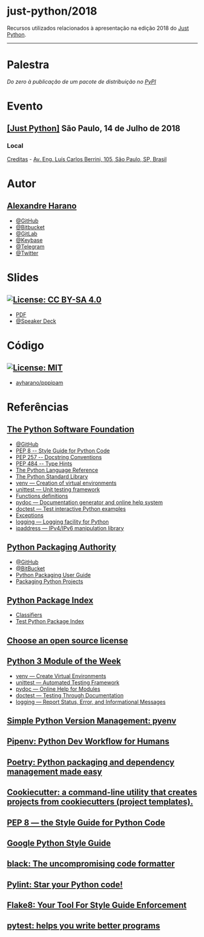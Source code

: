 just-python/2018
================

Recursos utilizados relacionados à apresentação na edição 2018 do [Just Python](https://justpython.style/).

------------------------------------------------------------------------

# Palestra
*Do zero à publicação de um pacote de distribuição no [PyPI](https://pypi.org/)*


# Evento
## [[Just Python]](https://justpython.syle) São Paulo, 14 de Julho de 2018
### Local
[Creditas](https://www.creditas.com.br/) - [Av. Eng. Luís Carlos Berrini, 105, São Paulo, SP, Brasil](https://www.openstreetmap.org/#map=17/-23.59830/-46.68982)


# Autor
## [Alexandre Harano](https://alexandre.harano.net.br/)
- [@GitHub](https://github.com/ayharano)
- [@Bitbucket](https://bitbucket.org/ayharano/)
- [@GitLab](https://gitlab.com/ayharano)
- [@Keybase](https://keybase.io/ayharano)
- [@Telegram](https://t.me/ayharano)
- [@Twitter](https://twitter.com/ayharano)


# Slides
## [![License: CC BY-SA 4.0](https://img.shields.io/badge/License-CC%20BY--SA%204.0-lightgrey.svg)](https://creativecommons.org/licenses/by-sa/4.0/)
- [PDF](https://github.com/ayharano/just-python/blob/master/2018/slides/20180714_justpython_zero_pypi.pdf)
- [@Speaker Deck](https://speakerdeck.com/ayharano/do-zero-a-publicacao-de-um-pacote-de-distribuicao-no-pypi)


# Código
## [![License: MIT](https://img.shields.io/badge/License-MIT-yellow.svg)](https://opensource.org/licenses/MIT)
-  [ayharano/pppipam](https://github.com/ayharano/pppipam)


# Referências
## [The Python Software Foundation](https://www.python.org/psf/)
- [@GitHub](https://github.com/python)
- [PEP 8 -- Style Guide for Python Code](https://www.python.org/dev/peps/pep-0008/)
- [PEP 257 -- Docstring Conventions](https://www.python.org/dev/peps/pep-0257/)
- [PEP 484 -- Type Hints](https://www.python.org/dev/peps/pep-0484/)
- [The Python Language Reference](https://docs.python.org/3/reference/index.html)
- [The Python Standard Library](https://docs.python.org/3/library/index.html)
- [venv — Creation of virtual environments](https://docs.python.org/3/library/venv.html)
- [unittest — Unit testing framework](https://docs.python.org/3/library/unittest.html)
- [Functions definitions](https://docs.python.org/3/reference/compound_stmts.html#function-definitions)
- [pydoc — Documentation generator and online help system](https://docs.python.org/3/library/pydoc.html)
- [doctest — Test interactive Python examples](https://docs.python.org/3/library/doctest.html)
- [Exceptions](https://docs.python.org/3/reference/executionmodel.html#exceptions)
- [logging — Logging facility for Python](https://docs.python.org/3/library/logging.html)
- [ipaddress — IPv4/IPv6 manipulation library](https://docs.python.org/3/library/ipaddress.html)

## [Python Packaging Authority](https://www.pypa.io/)
- [@GitHub](https://github.com/pypa)
- [@BitBucket](https://bitbucket.org/pypa/)
- [Python Packaging User Guide](https://packaging.python.org/)
- [Packaging Python Projects](https://packaging.python.org/tutorials/packaging-projects/)

## [Python Package Index](https://pypi.org/)
- [Classifiers](https://pypi.org/classifiers/)
- [Test Python Package Index](https://test.pypi.org/)

## [Choose an open source license](https://choosealicense.com/)

## [Python 3 Module of the Week](https://pymotw.com/3/)
- [venv — Create Virtual Environments](https://pymotw.com/3/venv/index.html)
- [unittest — Automated Testing Framework](https://pymotw.com/3/unittest/index.html)
- [pydoc — Online Help for Modules](https://pymotw.com/3/pydoc/index.html)
- [doctest — Testing Through Documentation](https://pymotw.com/3/doctest/index.html)
- [logging — Report Status, Error, and Informational Messages](https://pymotw.com/3/logging/index.html)

## [Simple Python Version Management: pyenv](https://github.com/pyenv/pyenv)

## [Pipenv: Python Dev Workflow for Humans](https://docs.pipenv.org/)

## [Poetry: Python packaging and dependency management made easy](https://poetry.eustace.io/)

## [Cookiecutter: a command-line utility that creates projects from cookiecutters (project templates).](https://github.com/audreyr/cookiecutter)

## [PEP 8 — the Style Guide for Python Code](https://pep8.org/)

## [Google Python Style Guide](https://github.com/google/styleguide/blob/gh-pages/pyguide.md)

## [black: The uncompromising code formatter](https://black.readthedocs.io/)

## [Pylint: Star your Python code!](https://www.pylint.org/)

## [Flake8: Your Tool For Style Guide Enforcement](http://flake8.pycqa.org/)

## [pytest: helps you write better programs](https://docs.pytest.org/)
